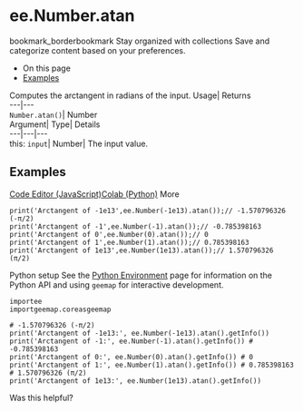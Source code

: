  
#  ee.Number.atan 
bookmark_borderbookmark Stay organized with collections  Save and categorize content based on your preferences.
  * On this page
  * [Examples](https://developers.google.com/earth-engine/apidocs/ee-number-atan#examples)


Computes the arctangent in radians of the input. 
Usage| Returns  
---|---  
`Number.atan()`| Number  
Argument| Type| Details  
---|---|---  
this: `input`| Number| The input value.  
## Examples
[Code Editor (JavaScript)](https://developers.google.com/earth-engine/apidocs/ee-number-atan#code-editor-javascript-sample)[Colab (Python)](https://developers.google.com/earth-engine/apidocs/ee-number-atan#colab-python-sample) More
```
print('Arctangent of -1e13',ee.Number(-1e13).atan());// -1.570796326 (-π/2)
print('Arctangent of -1',ee.Number(-1).atan());// -0.785398163
print('Arctangent of 0',ee.Number(0).atan());// 0
print('Arctangent of 1',ee.Number(1).atan());// 0.785398163
print('Arctangent of 1e13',ee.Number(1e13).atan());// 1.570796326 (π/2)
```
Python setup
See the [ Python Environment](https://developers.google.com/earth-engine/guides/python_install) page for information on the Python API and using `geemap` for interactive development.
```
importee
importgeemap.coreasgeemap
```
```
# -1.570796326 (-π/2)
print('Arctangent of -1e13:', ee.Number(-1e13).atan().getInfo())
print('Arctangent of -1:', ee.Number(-1).atan().getInfo()) # -0.785398163
print('Arctangent of 0:', ee.Number(0).atan().getInfo()) # 0
print('Arctangent of 1:', ee.Number(1).atan().getInfo()) # 0.785398163
# 1.570796326 (π/2)
print('Arctangent of 1e13:', ee.Number(1e13).atan().getInfo())
```

Was this helpful?
